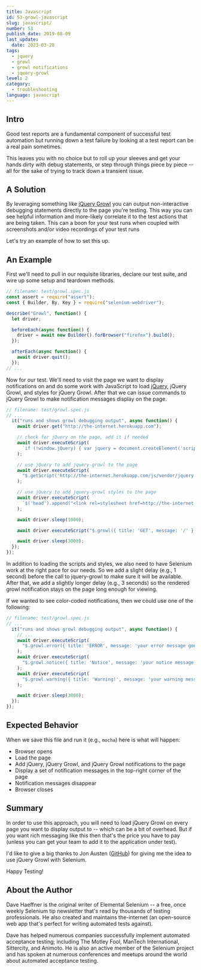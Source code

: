 ```yaml
---
title: Javascript
id: 53-growl-javascript
slug: javascript/
number: 53
publish_date: 2019-08-09
last_update:
  date: 2023-03-28
tags:
  - jquery
  - growl
  - growl notifications
  - jquery-growl
level: 2
category: 
  - troubleshooting
language: javascript
---
```


## Intro

Good test reports are a fundamental component of successful test automation but running down a test failure by looking at a test report can be a real pain sometimes.

This leaves you with no choice but to roll up your sleeves and get your hands dirty with debug statements, or step through things piece by piece -- all for the sake of trying to track down a transient issue.

## A Solution

By leveraging something like [jQuery Growl](http://ksylvest.github.io/jquery-growl/) you can output non-interactive debugging statements directly to the page you're testing. This way you can see helpful information and more-likely correlate it to the test actions that are being taken. This can a boon for your test runs when coupled with screenshots and/or video recordings of your test runs 

Let's try an example of how to set this up.

## An Example

First we'll need to pull in our requisite libraries, declare our test suite, and wire up some setup and teardown methods.

```javascript
// filename: test/growl.spec.js
const assert = require("assert");
const { Builder, By, Key } = require("selenium-webdriver");

describe("Growl", function() {
  let driver;

  beforeEach(async function() {
    driver = await new Builder().forBrowser("firefox").build();
  });

  afterEach(async function() {
    await driver.quit();
  });
// ...
```

Now for our test. We'll need to visit the page we want to display notifications on and do some work with JavaScript to load [jQuery](http://jquery.com/), jQuery Growl, and styles for jQuery Growl. After that we can issue commands to jQuery Growl to make notification messages display on the page.

```javascript
// filename: test/growl.spec.js
// ...
  it("runs and shows growl debugging output", async function() {
    await driver.get("http://the-internet.herokuapp.com");

    // check for jQuery on the page, add it if needed
    await driver.executeScript(
      `if (!window.jQuery) { var jquery = document.createElement('script'); jquery.type = 'text/javascript'; jquery.src = 'https://ajax.googleapis.com/ajax/libs/jquery/2.2.4/jquery.min.js'; document.getElementsByTagName('head')[0].appendChild(jquery);}`
    );

    // use jQuery to add jquery-growl to the page
    await driver.executeScript(
      "$.getScript('http://the-internet.herokuapp.com/js/vendor/jquery.growl.js');"
    );

    // use jQuery to add jquery-growl styles to the page
    await driver.executeScript(
      `$('head').append("<link rel=stylesheet href=http://the-internet.herokuapp.com/css/jquery.growl.css type=text/css />");`
    );

    await driver.sleep(1000);

    await driver.executeScript("$.growl({ title: 'GET', message: '/' });");

    await driver.sleep(3000);
  });
});
```

In addition to loading the scripts and styles, we also need to have Selenium work at the right pace for our needs. So we add a slight delay (e.g., 1 second) before the call to jquery-growl to make sure it will be available. After that, we add a slightly longer delay (e.g., 3 seconds) so the rendered growl notification stays on the page long enough for viewing.

If we wanted to see color-coded notifications, then we could use one of the following:

```javascript
// filename: test/growl.spec.js
// ...
  it("runs and shows growl debugging output", async function() {
    // ...
    await driver.executeScript(
      "$.growl.error({ title: 'ERROR', message: 'your error message goes here' });"
    );
    await driver.executeScript(
      "$.growl.notice({ title: 'Notice', message: 'your notice message goes here' });"
    );
    await driver.executeScript(
      "$.growl.warning({ title: 'Warning!', message: 'your warning message goes here' });"
    );

    await driver.sleep(3000);
  });
});
```

## Expected Behavior

When we save this file and run it (e.g., `mocha`) here is what will happen:

+ Browser opens
+ Load the page
+ Add jQuery, jQuery Growl, and jQuery Growl notifications to the page
+ Display a set of notification messages in the top-right corner of the page
+ Notification messages disappear
+ Browser closes

## Summary

In order to use this approach, you will need to load jQuery Growl on every page you want to display output to -- which can be a bit of overhead. But if you want rich messaging like this then that's the price you have to pay (unless you can get your team to add it to the application under test).

I'd like to give a big thanks to Jon Austen ([GitHub](https://github.com/djangofan)) for giving me the idea to use jQuery Growl with Selenium.

Happy Testing!

## About the Author

Dave Haeffner is the original writer of Elemental Selenium -- a free, once weekly Selenium tip newsletter that's read by thousands of testing professionals. He also created and maintains the-internet (an open-source web app that's perfect for writing automated tests against).

Dave has helped numerous companies successfully implement automated acceptance testing; including The Motley Fool, ManTech International, Sittercity, and Animoto. He is also an active member of the Selenium project and has spoken at numerous conferences and meetups around the world about automated acceptance testing.
